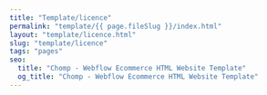 ```yaml
---
title: "Template/licence"
permalink: "template/{{ page.fileSlug }}/index.html"
layout: "template/licence.html"
slug: "template/licence"
tags: "pages"
seo:
  title: "Chomp - Webflow Ecommerce HTML Website Template"
  og_title: "Chomp - Webflow Ecommerce HTML Website Template"
---
```



